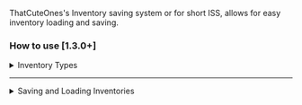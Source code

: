 ThatCuteOnes's Inventory saving system or for short ISS, allows for easy inventory loading and saving.

### How to use [1.3.0+]

<details>
<summary>Inventory Types</summary>

### Global Inventories
Global inventories serve as a backup for **personal inventories**, operating independently from individual player data.

### Personal Inventories
Personal inventories are linked to individual players. They were originally designed for those who wanted to customize their kits differently from the default options, but they can be used for any purpose. If a player attempts to load a personal inventory that hasn't been saved yet, the corresponding **global inventory** will be loaded instead.

</details>

---

<details>
<summary>Saving and Loading Inventories</summary>

## Inventory Ids
To save or load an inventory, you must always provide the inventory's ID. Note that certain characters are **not allowed** in the inventory ID, including:

- Spaces
- Periods (`.`)
- Square brackets (`[]`)
- Parentheses (`()`)

---

## Saving & Loading
These commands are designed to store and restore the inventory of the player who executes them.

### Saving

1. **Global Inventory**  
   Use the `save_default` function to save a global inventory, including the desired ID as an argument.

   **Example:**
   ``` 
   /function iss:functions/save_default {id:"starter_kit"}
   ```

2. **Personal Inventory**  
   To save a personal inventory, use the `save_custom_layout` function with the ID argument.

   **Example:**
   ```
   /function iss:functions/save_custom_layout {id:"starter_kit"}
   ```

### Loading
Loading commands replace the player's entire inventory.

1. **Global Inventory**  
   Use the `load_default` function to load a global inventory, specifying the ID.

   **Example:**
   ```
   /function iss:functions/load_default {id:"starter_kit"}
   ```

2. **Personal Inventory**  
   To load a personal inventory, use the `load_custom_layout` function with the ID argument.

   **Example:**
   ```
   /function iss:functions/load_custom_layout {id:"starter_kit"}
   ```
 ### Resetting Personal Inventories 
- To reset a player's personal inventory, use the `reset_custom_layout` function. This will clear and reset the personal inventory of the executing player.

   **Example:**
   ```
   /function iss:functions/reset_custom_layout {id:"starter_kit"}
   ```

   






</details>



